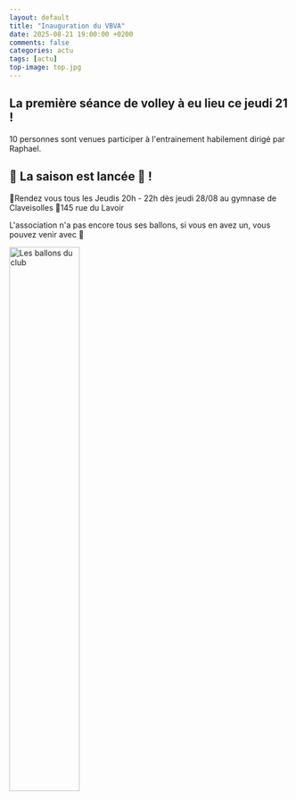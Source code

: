 ```yaml
---
layout: default
title: "Inauguration du VBVA"
date: 2025-08-21 19:00:00 +0200
comments: false
categories: actu
tags: [actu]
top-image: top.jpg
---
```


## La première séance de volley à eu lieu ce jeudi 21 ! 

10 personnes sont venues participer à l'entrainement habilement dirigé par Raphael.

## 🚀 La saison est lancée 🚀 ! 

📆Rendez vous tous les Jeudis 20h - 22h dès jeudi 28/08 au gymnase de Claveisolles 📍145 rue du Lavoir 

L'association n'a pas encore tous ses ballons, si vous en avez un, vous pouvez venir avec 🏐

<img src="/assets/images/{{page.id}}/ballons.jpg" alt="Les ballons du club" width="50%"/>